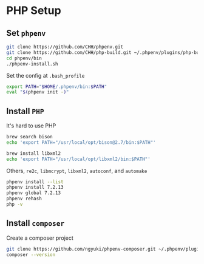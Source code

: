 # PHP Setup

## Set `phpenv`

```bash
git clone https://github.com/CHH/phpenv.git
git clone https://github.com/CHH/php-build.git ~/.phpenv/plugins/php-build
cd phpenv/bin
./phpenv-install.sh
```

Set the config at `.bash_profile`

```bash
export PATH="$HOME/.phpenv/bin:$PATH"
eval "$(phpenv init -)"
```

## Install `PHP`

It's hard to use PHP

```bash
brew search bison
echo 'export PATH="/usr/local/opt/bison@2.7/bin:$PATH"'

brew install libxml2
echo 'export PATH="/usr/local/opt/libxml2/bin:$PATH"'
```

Others, `re2c`, `libmcrypt`, `libxml2`, `autoconf`, and `automake`

```bash
phpenv install --list
phpenv install 7.2.13
phpenv global 7.2.13
phpenv rehash
php -v
```

## Install `composer`

Create a composer project

```bash
git clone https://github.com/ngyuki/phpenv-composer.git ~/.phpenv/plugins/phpenv-composer
composer --version
```
